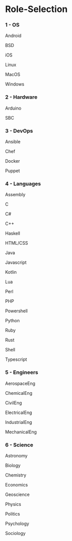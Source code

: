 # Role-Selection

### 1 - OS
Android

BSD

iOS

Linux

MacOS

Windows

### 2 - Hardware
Arduino

SBC

### 3 - DevOps
Ansible

Chef

Docker

Puppet

### 4 - Languages
Assembly

C

C#

C++

Haskell

HTML/CSS

Java

Javascript

Kotlin

Lua

Perl

PHP

Powershell

Python

Ruby

Rust

Shell

Typescript

### 5 - Engineers
AerospaceEng

ChemicalEng

CivilEng

ElectricalEng

IndustrialEng

MechanicalEng

### 6 - Science
Astronomy

Biology

Chemistry

Economics

Geoscience

Physics

Politics

Psychology

Sociology
